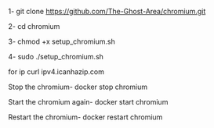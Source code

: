 1- git clone https://github.com/The-Ghost-Area/chromium.git

2- cd chromium

3- chmod +x setup_chromium.sh

4- sudo ./setup_chromium.sh


for ip  curl ipv4.icanhazip.com

Stop the chromium-  docker stop chromium

Start the chromium again- docker start chromium

Restart the chromium- docker restart chromium
